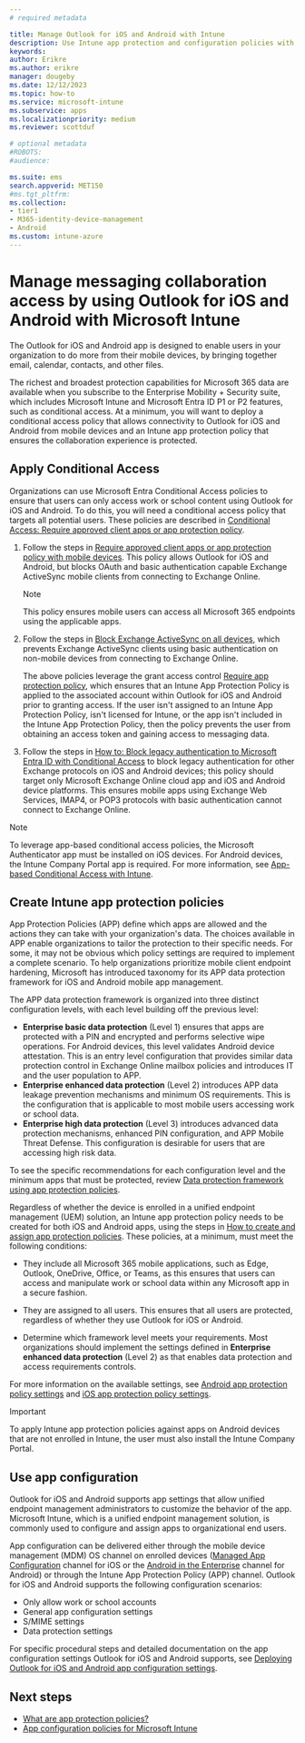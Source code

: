 ```yaml
---
# required metadata

title: Manage Outlook for iOS and Android with Intune
description: Use Intune app protection and configuration policies with Outlook for iOS and Android to ensure team collaboration experiences are always accessed with safeguards in place.
keywords:
author: Erikre
ms.author: erikre
manager: dougeby
ms.date: 12/12/2023
ms.topic: how-to
ms.service: microsoft-intune
ms.subservice: apps
ms.localizationpriority: medium
ms.reviewer: scottduf

# optional metadata
#ROBOTS:
#audience:

ms.suite: ems
search.appverid: MET150
#ms.tgt_pltfrm:
ms.collection:
- tier1
- M365-identity-device-management
- Android
ms.custom: intune-azure
---
```


# Manage messaging collaboration access by using Outlook for iOS and Android with Microsoft Intune

The Outlook for iOS and Android app is designed to enable users in your organization to do more from their mobile devices, by bringing together email, calendar, contacts, and other files.

The richest and broadest protection capabilities for Microsoft 365 data are available when you subscribe to the Enterprise Mobility + Security suite, which includes Microsoft Intune and Microsoft Entra ID P1 or P2 features, such as conditional access. At a minimum, you will want to deploy a conditional access policy that allows connectivity to Outlook for iOS and Android from mobile devices and an Intune app protection policy that ensures the collaboration experience is protected.

## Apply Conditional Access
Organizations can use Microsoft Entra Conditional Access policies to ensure that users can only access work or school content using Outlook for iOS and Android. To do this, you will need a conditional access policy that targets all potential users. These policies are described in [Conditional Access: Require approved client apps or app protection policy](/azure/active-directory/conditional-access/howto-policy-approved-app-or-app-protection).

1. Follow the steps in [Require approved client apps or app protection policy with mobile devices](/azure/active-directory/conditional-access/howto-policy-approved-app-or-app-protection#require-approved-client-apps-or-app-protection-policy-with-mobile-devices). This policy allows Outlook for iOS and Android, but blocks OAuth and basic authentication capable Exchange ActiveSync mobile clients from connecting to Exchange Online.

    > [!NOTE]
    > This policy ensures mobile users can access all Microsoft 365 endpoints using the applicable apps.

2. Follow the steps in [Block Exchange ActiveSync on all devices](/azure/active-directory/conditional-access/howto-policy-approved-app-or-app-protection#block-exchange-activesync-on-all-devices), which prevents Exchange ActiveSync clients using basic authentication on non-mobile devices from connecting to Exchange Online.

   The above policies leverage the grant access control [Require app protection policy](/azure/active-directory/active-directory-conditional-access-technical-reference), which ensures that an Intune App Protection Policy is applied to the associated account within Outlook for iOS and Android prior to granting access. If the user isn't assigned to an Intune App Protection Policy, isn't licensed for Intune, or the app isn't included in the Intune App Protection Policy, then the policy prevents the user from obtaining an access token and gaining access to messaging data.

3. Follow the steps in [How to: Block legacy authentication to Microsoft Entra ID with Conditional Access](/azure/active-directory/conditional-access/block-legacy-authentication) to block legacy authentication for other Exchange protocols on iOS and Android devices; this policy should target only Microsoft Exchange Online cloud app and iOS and Android device platforms. This ensures mobile apps using Exchange Web Services, IMAP4, or POP3 protocols with basic authentication cannot connect to Exchange Online.

> [!NOTE]
> To leverage app-based conditional access policies, the Microsoft Authenticator app must be installed on iOS devices. For Android devices, the Intune Company Portal app is required. For more information, see [App-based Conditional Access with Intune](../protect/app-based-conditional-access-intune.md).

## Create Intune app protection policies

App Protection Policies (APP) define which apps are allowed and the actions they can take with your organization's data. The choices available in APP enable organizations to tailor the protection to their specific needs. For some, it may not be obvious which policy settings are required to implement a complete scenario. To help organizations prioritize mobile client endpoint hardening, Microsoft has introduced taxonomy for its APP data protection framework for iOS and Android mobile app management.

The APP data protection framework is organized into three distinct configuration levels, with each level building off the previous level:

- **Enterprise basic data protection** (Level 1) ensures that apps are protected with a PIN and encrypted and performs selective wipe operations. For Android devices, this level validates Android device attestation. This is an entry level configuration that provides similar data protection control in Exchange Online mailbox policies and introduces IT and the user population to APP.
- **Enterprise enhanced data protection** (Level 2) introduces APP data leakage prevention mechanisms and minimum OS requirements. This is the configuration that is applicable to most mobile users accessing work or school data.
- **Enterprise high data protection** (Level 3) introduces advanced data protection mechanisms, enhanced PIN configuration, and APP Mobile Threat Defense. This configuration is desirable for users that are accessing high risk data.

To see the specific recommendations for each configuration level and the minimum apps that must be protected, review [Data protection framework using app protection policies](app-protection-framework.md).

Regardless of whether the device is enrolled in a unified endpoint management (UEM) solution, an Intune app protection policy needs to be created for both iOS and Android apps, using the steps in [How to create and assign app protection policies](app-protection-policies.md). These policies, at a minimum, must meet the following conditions:

- They include all Microsoft 365 mobile applications, such as Edge, Outlook, OneDrive, Office, or Teams, as this ensures that users can access and manipulate work or school data within any Microsoft app in a secure fashion.

- They are assigned to all users. This ensures that all users are protected, regardless of whether they use Outlook for iOS or Android.

- Determine which framework level meets your requirements. Most organizations should implement the settings defined in **Enterprise enhanced data protection** (Level 2) as that enables data protection and access requirements controls.

For more information on the available settings, see [Android app protection policy settings](app-protection-policy-settings-android.md) and [iOS app protection policy settings](app-protection-policy-settings-ios.md).

> [!IMPORTANT]
> To apply Intune app protection policies against apps on Android devices that are not enrolled in Intune, the user must also install the Intune Company Portal.  

## Use app configuration

Outlook for iOS and Android supports app settings that allow unified endpoint management administrators to customize the behavior of the app. Microsoft Intune, which is a unified endpoint management solution, is commonly used to configure and assign apps to organizational end users.

App configuration can be delivered either through the mobile device management (MDM) OS channel on enrolled devices ([Managed App Configuration](https://developer.apple.com/library/content/samplecode/sc2279/Introduction/Intro.html) channel for iOS or the [Android in the Enterprise](https://developer.android.com/work/managed-configurations) channel for Android) or through the Intune App Protection Policy (APP) channel. Outlook for iOS and Android supports the following configuration scenarios:

- Only allow work or school accounts
- General app configuration settings
- S/MIME settings
- Data protection settings

For specific procedural steps and detailed documentation on the app configuration settings Outlook for iOS and Android supports, see [Deploying Outlook for iOS and Android app configuration settings](/exchange/clients-and-mobile-in-exchange-online/outlook-for-ios-and-android/outlook-for-ios-and-android-configuration-with-microsoft-intune).

## Next steps

- [What are app protection policies?](app-protection-policy.md) 
- [App configuration policies for Microsoft Intune](app-configuration-policies-overview.md)
